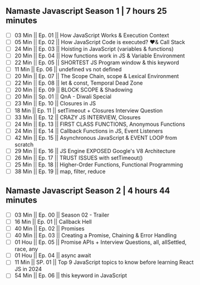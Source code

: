 ## Namaste Javascript Season 1 | 7 hours 25 minutes

- [ ] 03 Min || Ep. 01 || How JavaScript Works & Execution Context
- [ ] 05 Min || Ep. 02 || How JavaScript Code is executed? ❤️& Call Stack
- [ ] 24 Min || Ep. 03 || Hoisting in JavaScript (variables & functions)
- [ ] 20 Min || Ep. 04 || How functions work in JS & Variable Environment
- [ ] 22 Min || Ep. 05 || SHORTEST JS Program window & this keyword
- [ ] 11 Min || Ep. 06 || undefined vs not defined
- [ ] 20 Min || Ep. 07 || The Scope Chain, scope & Lexical Environment
- [ ] 22 Min || Ep. 08 || let & const, Temporal Dead Zone
- [ ] 20 Min || Ep. 09 || BLOCK SCOPE & Shadowing
- [ ] 20 Min || Sp. 01 || QnA - Diwali Special
- [ ] 23 Min || Ep. 10 || Closures in JS
- [ ] 18 Min || Ep. 11 || setTimeout + Closures Interview Question
- [ ] 33 Min || Ep. 12 || CRAZY JS INTERVIEW, Closures
- [ ] 24 Min || Ep. 13 || FIRST CLASS FUNCTIONS, Anonymous Functions
- [ ] 24 Min || Ep. 14 || Callback Functions in JS, Event Listeners
- [ ] 42 Min || Ep. 15 || Asynchronous JavaScript & EVENT LOOP from scratch
- [ ] 29 Min || Ep. 16 || JS Engine EXPOSED Google's V8 Architecture
- [ ] 26 Min || Ep. 17 || TRUST ISSUES with setTimeout()
- [ ] 25 Min || Ep. 18 || Higher-Order Functions, Functional Programming
- [ ] 38 Min || Ep. 19 || map, filter, reduce

## Namaste Javascript Season 2 | 4 hours 44 minutes

- [ ] 03 Min || Ep. 00 || Season 02 - Trailer
- [ ] 16 Min || Ep. 01 || Callback Hell
- [ ] 40 Min || Ep. 02 || Promises
- [ ] 40 Min || Ep. 03 || Creating a Promise, Chaining & Error Handling
- [ ] 01 Hou || Ep. 05 || Promise APIs + Interview Questions, all, allSettled, race, any
- [ ] 01 Hou || Ep. 04 || async await
- [ ] 11 Min || SP. 01 || Top 9 JavaScript topics to know before learning React JS in 2024
- [ ] 54 Min || Ep. 06 || this keyword in JavaScript
